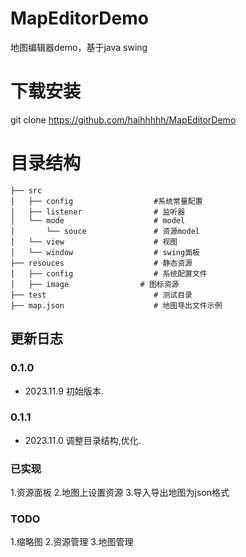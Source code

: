 # MapEditorDemo
地图编辑器demo，基于java swing

# 下载安装
git clone https://github.com/haihhhhh/MapEditorDemo

# 目录结构
```shell
├── src                     
│   ├── config                  #系统常量配置
│   ├── listener                # 监听器
│   └── mode                    # model
│       └── souce               # 资源model
│   └── view                    # 视图
│   └── window                  # swing面板
├── resouces                    # 静态资源
│   ├── config                  # 系统配置文件
│   ├── image                # 图标资源
├── test                        # 测试目录
├── map.json                    # 地图导出文件示例
```

## 更新日志
### 0.1.0

- 2023.11.9 初始版本. 
### 0.1.1

- 2023.11.0 调整目录结构,优化. 

### 已实现
1.资源面板
2.地图上设置资源
3.导入导出地图为json格式

### TODO
1.缩略图 2.资源管理 3.地图管理